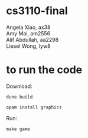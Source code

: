 # cs3110-final
Angela Xiao, ax38 \
Amy Mai, am2556 \
Alif Abdullah, aa2298 <br>
Liesel Wong, lyw8 <br>



# to run the code
Download: 
``` 
dune build
```
``` 
opam install graphics
```

Run: 
``` 
make game
```
